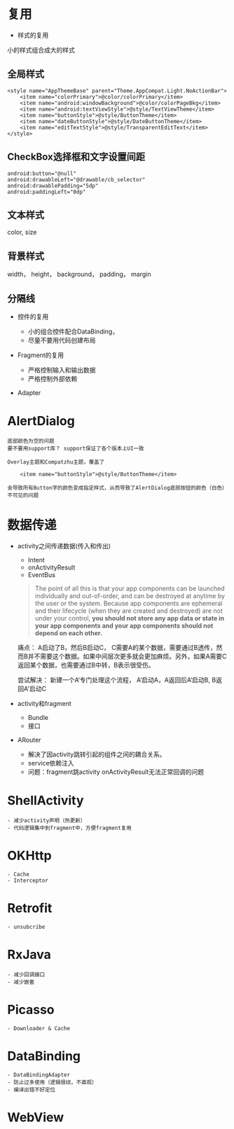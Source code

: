 # 复用

- 样式的复用

小的样式组合成大的样式
## 全局样式

```
<style name="AppThemeBase" parent="Theme.AppCompat.Light.NoActionBar">
    <item name="colorPrimary">@color/colorPrimary</item>
    <item name="android:windowBackground">@color/colorPageBkg</item>
    <item name="android:textViewStyle">@style/TextViewTheme</item>
    <item name="buttonStyle">@style/ButtonTheme</item>
    <item name="dateButtonStyle">@style/DateButtonTheme</item>
    <item name="editTextStyle">@style/TransparentEditText</item>
</style>
```

## CheckBox选择框和文字设置间距
```
android:button="@null"  
android:drawableLeft="@drawable/cb_selector"  
android:drawablePadding="5dp"  
android:paddingLeft="0dp"  
```

## 文本样式
color, size

## 背景样式
width， height， background， padding， margin

## 分隔线

- 控件的复用
    - 小的组合控件配合DataBinding，
    - 尽量不要用代码创建布局

- Fragment的复用

    - 严格控制输入和输出数据
    - 严格控制外部依赖

- Adapter

# AlertDialog
    底部颜色为空的问题
    要不要用support库？ support保证了各个版本上UI一致

    Overlay主题和Compatzhu主题，覆盖了
```
    <item name="buttonStyle">@style/ButtonTheme</item>
```
    会导致所有Button字的颜色变成指定样式，从而导致了AlertDialog底部按钮的颜色（白色）不可见的问题

# 数据传递
- activity之间传递数据(传入和传出)
    - Intent 
    - onActivityResult
    - EventBus

    >The point of all this is that your app components can be launched individually and out-of-order, and can be destroyed at anytime by the user or the system. Because app components are ephemeral and their lifecycle (when they are created and destroyed) are not under your control, **you should not store any app data or state in your app components and your app components should not depend on each other.**

    痛点：
    A启动了B，然后B启动C， C需要A的某个数据，需要通过B透传，然而B并不需要这个数据。如果中间层次更多就会更加麻烦。另外，如果A需要C返回某个数据，也需要通过B中转，B表示很受伤。

    尝试解决：
    新建一个A‘专门处理这个流程， A’启动A，A返回后A‘启动B, B返回A'启动C

- activity和fragment
    - Bundle
    - 接口

- ARouter
    - 解决了因activity跳转引起的组件之间的耦合关系。
    - service依赖注入
    - 问题：fragment跳activity onActivityResult无法正常回调的问题
    
# ShellActivity 
    - 减少activity声明（热更新）
    - 代码逻辑集中到fragment中，方便fragment复用

# OKHttp
    - Cache
    - Interceptor

# Retrofit
    - unsubcribe

# RxJava
    - 减少回调接口
    - 减少嵌套

# Picasso
    - Downloader & Cache

# DataBinding
    - DataBindingAdapter
    - 防止过多使用（逻辑很绕，不直观）
    - 编译出错不好定位

# WebView


